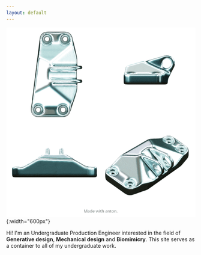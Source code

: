 ```yaml
---
layout: default
---
```

![alt](assets/img/GE.gif){:width="600px"}

Hi! I'm an Undergraduate Production Engineer interested in the field of
**Generative design**, **Mechanical design** and **Biomimicry**. This site serves
as a container to all of my undergraduate work.